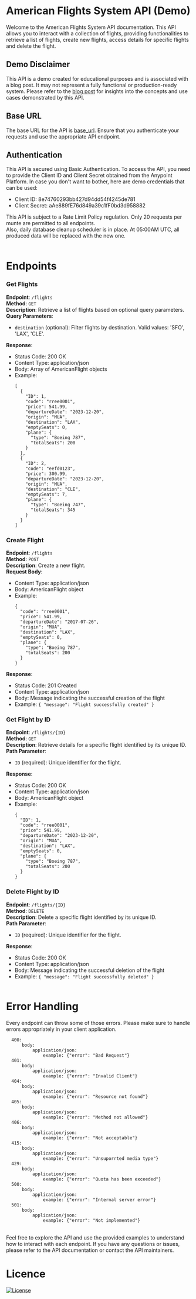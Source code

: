 # American Flights System API (Demo)
Welcome to the American Flights System API documentation. This API allows you to interact with a collection of flights, providing functionalities to retrieve a list of flights, create new flights, access details for specific flights and delete the flight.

## Demo Disclaimer
This API is a demo created for educational purposes and is associated with a blog post. It may not represent a fully functional or production-ready system. Please refer to the [blog post](https://www.example.com/blog-post) for insights into the concepts and use cases demonstrated by this API.

## Base URL
The base URL for the API is [base_url](https://american-flights-system-proxy-app-ha5esl.5sc6y6-3.usa-e2.cloudhub.io/api). Ensure that you authenticate your requests and use the appropriate API endpoint.

## Authentication
This API is secured using Basic Authentication. To access the API, you need to provide the Client ID and Client Secret obtained from the Anypoint Platform.
In case you don't want to bother, here are demo credentials that can be used:
- Client ID: 8e74760293bb427d94dd54f4245de781
- Client Secret: aAe889fE76d849a39c1fF0bd3d958882

This API is subject to a Rate Limit Policy regulation. Only 20 requests per munte are permitted to all endpoints. <br>
Also, daily database cleanup scheduler is in place. At 05:00AM UTC, all produced data will be replaced with the new one.
<br><br>

# Endpoints
### Get Flights
**Endpoint**: `/flights`  
**Method**: `GET`  
**Description**: Retrieve a list of flights based on optional query parameters.  
**Query Parameters**:
- `destination` (optional): Filter flights by destination. Valid values: 'SFO', 'LAX', 'CLE'.  

**Response**:
- Status Code: 200 OK
- Content Type: application/json
- Body: Array of AmericanFlight objects
- Example:
  ```
  [
    {
      "ID": 1,
      "code": "rree0001",
      "price": 541.99,
      "departureDate": "2023-12-20",
      "origin": "MUA",
      "destination": "LAX",
      "emptySeats": 0,
      "plane": {
        "type": "Boeing 787",
        "totalSeats": 200
      }
    },
    {
      "ID": 2,
      "code": "eefd0123",
      "price": 300.99,
      "departureDate": "2023-12-20",
      "origin": "MUA",
      "destination": "CLE",
      "emptySeats": 7,
      "plane": {
        "type": "Boeing 747",
        "totalSeats": 345
      }
    }
  ]
  ```

### Create Flight
**Endpoint**: `/flights`  
**Method**: `POST`  
**Description**: Create a new flight.  
**Request Body**:
- Content Type: application/json
- Body: AmericanFlight object
- Example: 
  ```
  {
    "code": "rree0001",
    "price": 541.99,
    "departureDate": "2017-07-26",
    "origin": "MUA",
    "destination": "LAX",
    "emptySeats": 0,
    "plane": {
      "type": "Boeing 787",
      "totalSeats": 200
    }
  }
  ```

**Response**:
- Status Code: 201 Created
- Content Type: application/json
- Body: Message indicating the successful creation of the flight
- Example: `{ "message": "Flight successfully created" }`

### Get Flight by ID
**Endpoint**: `/flights/{ID}`  
**Method**: `GET`  
**Description**: Retrieve details for a specific flight identified by its unique ID.  
**Path Parameter**:
- `ID` (required): Unique identifier for the flight.

**Response**:
- Status Code: 200 OK
- Content Type: application/json
- Body: AmericanFlight object
- Example: 
  ```
  {
    "ID": 1,
    "code": "rree0001",
    "price": 541.99,
    "departureDate": "2023-12-20",
    "origin": "MUA",
    "destination": "LAX",
    "emptySeats": 0,
    "plane": {
      "type": "Boeing 787",
      "totalSeats": 200
    }
  }
  ```

### Delete Flight by ID
**Endpoint**: `/flights/{ID}`  
**Method**: `DELETE`  
**Description**: Delete a specific flight identified by its unique ID.  
**Path Parameter**:
- `ID` (required): Unique identifier for the flight.

**Response**:
- Status Code: 200 OK
- Content Type: application/json
- Body: Message indicating the successful deletion of the flight
- Example: `{ "message": "Flight successfully deleted" }`
<br><br>

# Error Handling
Every endpoint can throw some of those errors. Please make sure to handle errors appropriately in your client application.
```
  400:
      body:
          application/json:
              example: {"error": "Bad Request"}
  401:
      body:
          application/json:
              example: {"error": "Invalid Client"}
  404:
      body:
          application/json:
              example: {"error": "Resource not found"}
  405:
      body:
          application/json:
              example: {"error": "Method not allowed"}
  406:
      body:
          application/json:
              example: {"error": "Not acceptable"}
  415:
      body:
          application/json:
              example: {"error": "Unsuporrted media type"}
  429:
      body:
          application/json:
              example: {"error": "Quota has been exceeded"}
  500:
      body:
          application/json:
              example: {"error": "Internal server error"}
  501:
      body:
          application/json:
              example: {"error": "Not implemented"}
```
<brb><br>
Feel free to explore the API and use the provided examples to understand how to interact with each endpoint. If you have any questions or issues, please refer to the API documentation or contact the API maintainers.

# Licence
[![License](https://img.shields.io/badge/License-Apache_2.0-blue.svg)](https://opensource.org/licenses/Apache-2.0)